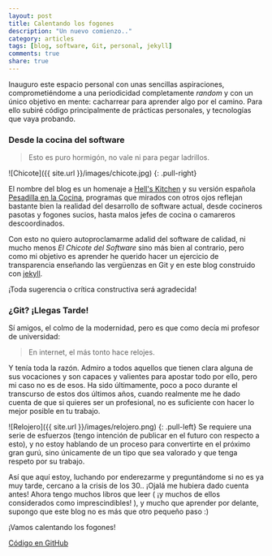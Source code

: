 ```yaml
---
layout: post
title: Calentando los fogones
description: "Un nuevo comienzo.."
category: articles
tags: [blog, software, Git, personal, jekyll]
comments: true
share: true
---
```


Inauguro este espacio personal con unas sencillas aspiraciones, comprometiéndome a una periodicidad completamente *random* y con un único objetivo en mente: cacharrear para aprender algo por el camino.
Para ello subiré código principalmente de prácticas personales, y tecnologías que vaya probando.

### Desde la cocina del software

> Esto es puro hormigón, no vale ni para pegar ladrillos.

![Chicote]({{ site.url }}/images/chicote.jpg)
{: .pull-right}

El nombre del blog es un homenaje a [Hell's Kitchen](http://twitter.com/HellsKitchenFOX "Hell's Kitchen Twitter") y su versión española [Pesadilla en la Cocina](http://twitter.com/pesadillacocina "Twitter Pesadilla en la Cocina"), programas que mirados con otros ojos reflejan bastante bien la realidad del desarrollo de software actual, desde cocineros pasotas y fogones sucios, hasta malos jefes de cocina o camareros descoordinados.

Con esto no quiero autoproclamarme adalid del software de calidad, ni mucho menos *El Chicote del Software* sino más bien al contrario, pero como mi objetivo es aprender he querido hacer un ejercicio de transparencia enseñando las vergüenzas en Git y en este blog construido con [jekyll](http://jekyllrb.com/). 

¡Toda sugerencia o crítica constructiva será agradecida!

### ¿Git? ¡Llegas Tarde!

Sí amigos, el colmo de la modernidad, pero es que como decía mi profesor de universidad:

> En internet, el más tonto hace relojes.

Y tenía toda la razón. Admiro a todos aquellos que tienen clara alguna de sus vocaciones y son capaces y valientes para apostar todo por ello, pero mi caso no es de esos. Ha sido últimamente, poco a poco durante el transcurso de estos dos últimos años, cuando realmente me he dado cuenta de que si quieres ser un profesional, no es suficiente con hacer lo mejor posible en tu trabajo. 

![Relojero]({{ site.url }}/images/relojero.png)
{: .pull-left}
Se requiere una serie de esfuerzos (tengo intención de publicar en el futuro con respecto a esto), y no estoy hablando de un proceso para convertirte en el próximo gran gurú, sino únicamente de un tipo que sea valorado y que tenga respeto por su trabajo.

Así que aquí estoy, luchando por enderezarme y preguntándome si no es ya muy tarde, cercano a la crisis de los 30.. ¡Ojalá me hubiera dado cuenta antes! Ahora tengo muchos libros que leer ( ¡y muchos de ellos considerados como imprescindibles! ), y mucho que aprender por delante, supongo que este blog no es más que otro pequeño paso :)

¡Vamos calentando los fogones!

<a href="http://github.com/ocana" class="btn">Código en GitHub</a>